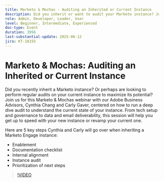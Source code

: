 ```yaml
---
title: Marketo & Mochas - Auditing an Inherited or Current Instance
description: Did you inherit or want to audit your Marketo instance? Join Adobe Advisors Cynthia Chang & Carly Gaver to learn 5 key steps for auditing and optimizing your Marketo Engage.
role: Admin, Developer, Leader, User
level: Beginner, Intermediate, Experienced
doc-type: Event
duration: 3956
last-substantial-update: 2025-06-12
jira: KT-18155
---
```


# Marketo & Mochas: Auditing an Inherited or Current Instance

Did you recently inherit a Marketo instance? Or perhaps are looking to perform regular audits on your current instance to maximize its potential? Join us for this Marketo & Mochas webinar with our Adobe Business Advisors, Cynthia Chang and Carly Gaver, centered on how to run a deep dive audit to understand the current state of your instance. From tech setup and governance to data and email deliverability, this session will help you get up to speed with your new instance or revamp your current one. 

Here are 5 key steps Cynthia and Carly will go over when inheriting a Marketo Engage instance: 

- Enablement 
- Documentation checklist 
- Internal alignment 
- Instance audit 
- Prioritization of next steps

>[!VIDEO](https://video.tv.adobe.com/v/3459034/?learn=on&enablevpops)
